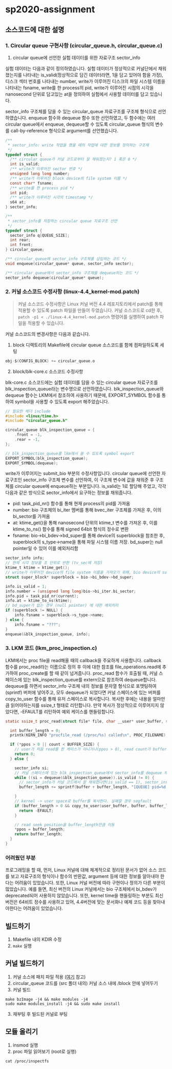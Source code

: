 # sp2020-assignment

## 소스코드에 대한 설명

### 1. Circular queue 구현사항 (circular_queue.h, circular_queue.c)

1. circular queue에 선언한 실험 데이터를 위한 자료구조 sector_info

실험 데이터는 다음과 같이 정의하였습니다. 실험 데이터가 정상적으로 커널단에서 채워졌는지를 나타내는 is_valid(정상적으로 담긴 데이터라면, 1을 담고 있어야 함을 가정), 디스크 섹터 번호를 나타내는 number, write가 이루어진 디스크의 파일 시스템 이름을 나타내는 fsname, write를 한 process의 pid, write가 이루어진 시점의 시각을 nanosecond 단위로 담고있는 at을 정의하여 실험에서 사용할 데이터를 담고 있습니다.

sector_info 구조체를 담을 수 있는 circular_queue 자료구조를 구조체 형식으로 선언하였습니다. enqueue 함수와 dequeue 함수 또한 선언하였고, 두 함수에는 여러 circular queue에서 enqueue, dequeue할 수 있도록 circular_queue 형식의 변수를 call-by-reference 형식으로 argument를 선언했습니다.

```c
/**
 * sector_info: write 작업을 했을 때의 작업에 대한 정보를 정의하는 구조체
 */
typedef struct {
  /** circular queue가 커널 코드로부터 잘 채워졌는지? 1 혹은 0 */
  int is_valid;
  /** write가 이루어진 sector 번호 */
  unsigned long long number;
  /** write가 이루어진 block device의 file system 이름 */
  const char* fsname;
  /** write를 한 process pid */
  int pid;
  /** write가 이루어진 시각의 timestamp */
  s64 at;
} sector_info;

/**
 * sector_info를 저장하는 circular queue 자료구조 선언
 */
typedef struct {
  sector_info q[QUEUE_SIZE];
  int rear;
  int front;
} circular_queue;

/** circular_queue에 sector_info 구조체를 삽입하는 코드 */
void enqueue(circular_queue* queue, sector_info sector);

/** circular_queue에서 sector_info 구조체를 dequeue하는 코드 */
sector_info dequeue(circular_queue* queue);
```

### 2. 커널 소스코드 수정사항 (linux-4.4_kernel-mod.patch)

> 커널 소스코드 수정사항은 Linux 커널 버전 4.4 레포지토리에서 patch를 통해 적용할 수 있도록 patch 파일을 만들어 두었습니다.
> 커널 소스코드로 cd한 후, `patch -p1 < ./linux-4.4_kernel-mod.patch` 명령어를 실행하여 patch 파일을 적용할 수 있습니다.

커널 소스코드의 변경사항은 다음과 같습니다.

1. block 디렉토리의 Makefile에 circular queue 소스코드를 함께 컴파일하도록 세팅
```c
obj-$(CONFIG_BLOCK) += circular_queue.o
```


2. block/blk-core.c 소스코드 수정사항

blk-core.c 소스코드에는 실험 데이터를 담을 수 있는 circular queue 자료구조를 blk_inspection_queue라는 변수명으로 선언하였습니다. blk_inspection_queue와 dequeue 함수는 LKM에서 참조하여 사용하기 때문에, EXPORT_SYMBOL 함수를 통하여 symbol을 사용할 수 있도록 export 해주었습니다.

```c
// 필요한 헤더 include
#include <linux/time.h>
#include "circular_queue.h"

circular_queue blk_inspection_queue = {
	.front = -1,
	.rear = -1,
};

// blk_inspection_queue를 lkm에서 쓸 수 있도록 symbol export
EXPORT_SYMBOL(blk_inspection_queue);
EXPORT_SYMBOL(dequeue);
```

write가 이루어지는 submit_bio 부분의 수정사항입니다. circular queue에 선언한 자료구조인 sector_info 구조체 변수를 선언하여, 이 구조체 변수에 값을 채워준 후 구조체를 circular queue에 enqueue하는 부분입니다. is_valid는 1로 할당해 주었고, 각각 다음과 같은 방식으로 sector_info에서 요구하는 정보를 채워줍니다.
- pid: task_pid_nr() 함수를 통해 현재 process의 pid를 가져옴
- number: bio 구조체의 bi_iter 멤버를 통해 bvec_iter 구조체를 가져온 후, 이의 bi_sector를 가져옴
- at: ktime_get()을 통해 nanosecond 단위의 ktime_t 변수를 가져온 후, 이를 ktime_to_ns() 함수를 통해 signed 64bit 형식의 정수로 변환
- fsname: bio->bi_bdev->bd_super를 통해 device의 superblock을 참조한 후, superblock의 s_type->name을 통해 파일 시스템 이름 저장. bd_super는 null pointer일 수 있어 이를 예외처리함

```c
sector_info info;
// 현재 시각 정보를 초 단위로 반환 (tv_sec에 저장)
ktime_t ktime = ktime_get();
// write가 이루어진 device의 file system 이름을 가져오기 위해, bio device의 superblock을 참조
struct super_block* superblock = bio->bi_bdev->bd_super;

info.is_valid = 1;
info.number = (unsigned long long)bio->bi_iter.bi_sector;
info.pid = task_pid_nr(current);
info.at = ktime_to_ns(ktime);
// bd_super가 없는 경우 (null pointer) 에 대한 예외처리
if (superblock != NULL) {
	info.fsname = superblock->s_type->name;
} else {
	info.fsname = "???";
}
enqueue(&blk_inspection_queue, info);
```

### 3. LKM 코드 (lkm_proc_inspection.c)

LKM에서는 proc file을 read해올 때의 callback을 주요하게 사용합니다. callback 함수를 proc_read라는 이름으로 정의 후 이에 대한 참조를 file_operations.read에 추가하여 proc_create를 할 때 같이 넘겨줍니다. proc_read 함수가 호출될 때, 커널 스페이스에 있는 blk_inspection_queue를 extern으로 참조하여 dequeue합니다. dequeue를 하면서 sector_info 구조체 내의 정보를 문자열 형식으로 포맷팅하여(sprintf) 버퍼에 넣어주고, 모두 dequeue가 되었다면 커널 스페이스에 있는 버퍼를 copy_to_user 함수를 통해 유저 스페이스로 복사합니다. 복사한 후에는 내용을 얼마만큼 읽어야하는지를 	ssize_t 형태로 리턴합니다. 만약 복사가 정상적으로 이루어지지 않았다면, -EFAULT를 리턴하여 예외 케이스를 핸들링합니다.

```c
static ssize_t proc_read(struct file* file, char __user* user_buffer, size_t count, loff_t* ppos) {

  int buffer_length = 0;
  printk(KERN_INFO "procfile_read (/proc/%s) called\n", PROC_FILENAME);

  if (*ppos > 0 || count < BUFFER_SIZE) {
    // user가 처음 read를 한 케이스가 아니거나(ppos > 0), read count가 buffer size보다 작을 경우, EOF(0)를 리턴한다.
    return 0;
  } else {

    sector_info si;
    // 커널 스페이스에 있는 blk_inspection_queue에서 sector_info를 dequeue 해온다.
    while ((si = dequeue(&blk_inspection_queue)).is_valid != 0) {
      // sector_info가 커널 코드에서 잘 채워졌다면(is_valid == 1), sector_info에 저장되어있던 값을 string으로 기록한다.
      buffer_length += sprintf(buffer + buffer_length, "[QUEUE] pid=%d fs=%s sector_index=%Lu at=%lld\n", si.pid, si.fsname, si.number, si.at);

    }
    // kernel -> user space로 buffer를 복사한다. 실패할 경우 segfault
    if (buffer_length > 0 && copy_to_user(user_buffer, buffer, buffer_length)) {
      return -EFAULT;
    }

    // read seek position을 buffer_length만큼 이동
    *ppos = buffer_length;
    return buffer_length;
  }
}
```

### 어려웠던 부분

프로그래밍을 할 때, 먼저, Linux 커널에 대해 체계적으로 정리된 문서가 없어 소스 코드를 보고 자료구조의 형식이나 함수의 반환값, argument 등에 대한 정보를 알아내야 한다는 어려움이 있었습니다. 또한, Linux 커널 버전에 따라 구현이나 정의가 다른 부분이 많았습니다. 예를 들면, 최신 버전의 Linux 커널에서는 bio 구조체에서 bi_bdev가 deprecated되어 사용하지 않았습니다. 또한, kernel time을 핸들링하는 부분도 최신 버전은 64비트 정수를 사용하고 있어, 4.4버전에 맞는 문서화나 예제 코드 등을 찾아내야한다는 어려움이 있었습니다.

## 빌드하기

1. Makefile 내의 KDIR 수정
2. `make` 실행

## 커널 빌드하기

1. 커널 소스에 패치 파일 적용 ([여기](https://twpower.github.io/195-how-to-apply-patch-file) 참고)
2. circular_queue 코드를 (src 폴더 내의) 커널 소스 내에 /block 안에 넣어두기
3. 커널 빌드
```
make bzImage -j4 && make modules -j4
sudo make modules_install -j4 && sudo make install
```
3. 재부팅 후 빌드된 커널로 부팅

## 모듈 올리기

1. insmod 실행
2. proc 파일 읽어보기 (root로 실행)
```
cat /proc/inspectfs
```
